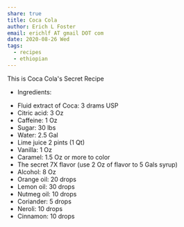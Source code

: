 ```yaml
---
share: true
title: Coca Cola
author: Erich L Foster
email: erichlf AT gmail DOT com
date: 2020-08-26 Wed
tags:
  - recipes
  - ethiopian
---
```

This is Coca Cola's Secret Recipe
* Ingredients:
- Fluid extract of Coca: 3 drams USP
- Citric acid: 3 Oz
- Caffeine: 1 Oz
- Sugar: 30 lbs
- Water: 2.5 Gal
- Lime juice  2 pints (1 Qt)
- Vanilla: 1 Oz
- Caramel: 1.5 Oz or more to color
- The secret 7X flavor (use 2 Oz of flavor to 5 Gals syrup)
- Alcohol: 8 Oz
- Orange oil: 20 drops
- Lemon oil: 30 drops
- Nutmeg oil: 10 drops
- Coriander: 5 drops
- Neroli: 10 drops
- Cinnamon: 10 drops
